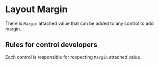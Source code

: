 # Layout Margin

There is `Margin` attached value that can be added to any control to add margin.

## Rules for control developers

Each control is responsible for respecting `Margin` attached value.
